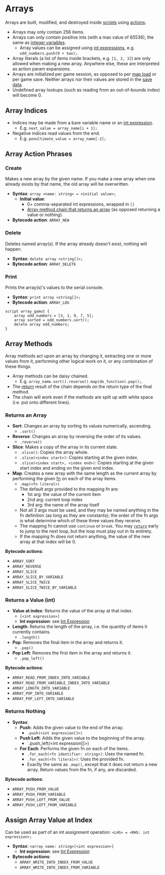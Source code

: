 # Arrays

Arrays are built, modified, and destroyed inside [scripts](scripts) using [actions](actions).

- Arrays may only contain 256 items.
- Arrays can only contain positive ints (with a max value of 65536), the same as [integer variables](state#integer-variables).
    - Array values can be assigned using [int expressions](expressions_and_operators#int-expressions), e.g. `odd_numbers.push(9 + two);`.
- Array literals (a list of items inside brackets, e.g. `[1, 2, 3]`) are only allowed when making a new array. Anywhere else, these are interpreted as action param expansions.
- Arrays are initialized per game session, as opposed to per [map load](maps#map-loads) or per game save. Neither arrays nor their values are stored in the [save data](state#save-data).
- Undefined array lookups (such as reading from an out-of-bounds index) will become 0.

## Array Indices

- Indices may be made from a bare variable name or an [int expression](expressions_and_operators#int-expressions).
	- E.g. `next_value = array_name[i + 1];`
- Negative indices read values from the end.
	- E.g. `penultimate_value = array_name[-2];`

## Array Action Phrases

### Create

Makes a new array by the given name. If you make a new array when one already exists by that name, the old array will be overwritten.

- **Syntax**: `array <name: string> = <initial value>;`
	- **Initial value**:
		- 0+ comma-separated int expressions, wrapped in `[]`
		- [Array method chain that returns an array](#returns-an-array) (as opposed returning a value or nothing).
- **Bytecode action**: `ARRAY_NEW`

### Delete

Deletes named array(s). If the array already doesn't exist, nothing will happen.

- **Syntax**: `delete array <string[]>;`
- **Bytecode action**: `ARRAY_DELETE`

### Print

Prints the array(s)'s values to the serial console.

- **Syntax**: `print array <string[]>;`
- **Bytecode action**: `ARRAY_LOG`

```mgs
script array_gamut {
	array odd_numbers = [3, 1, 9, 7, 5];
	array sorted = odd_numbers.sort();
	delete array odd_numbers;
}
```

## Array Methods

Array methods act upon an array by changing it, extracting one or more values from it, performing other logical work on it, or any combination of these things.

- Array methods can be daisy chained.
	- E.g. `array_name.sort().reverse().map(do_function).pop();`.
- The [return](script_control_flow#return) result of the chain depends on the return type of the final method.
- The chain will work even if the methods are split up with white space (i.e. put onto different lines).

### Returns an Array

- **Sort**: Changes an array by sorting its values numerically, ascending.
	- `.sort()`
- **Reverse**: Changes an array by reversing the order of its values.
	- `.reverse()`
- **Slice**: Makes a copy of the array in its current state.
	-  `.slice()`: Copies the array whole.
    -  `.slice(<index start>)`: Copies starting at the given index.
    -  `.slice(<index start>, <index end>)`: Copies starting at the given start index and ending on the given end index.
- **Map**: Creates a new array with the same length as the current array by performing the given [fn](fns) on each of the array items.
	- `.map(<fn literal>)`
    - The default args provided to the mapping fn are:
	    - 1st arg: the value of the current item
		- 2nd arg: current loop index
		- 3rd arg: the name of the array itself
	- Not all 3 args must be used, and they may be named anything in the fn definition (as long as they are constants); the order of the fn args is what determine which of these three values they receive.
    - The mapping fn cannot use `continue` or `break`. You may [`return`](script_control_flow#return) early to jump to the next loop, but the loop must play out in its entirety.
    - If the mapping fn does not return anything, the value of the new array at that index will be 0.

**Bytecode actions**:

- `ARRAY_SORT`
- `ARRAY_REVERSE`
- `ARRAY_SLICE`
- `ARRAY_SLICE_BY_VARIABLE`
- `ARRAY_SLICE_TWICE`
- `ARRAY_SLICE_TWICE_BY_VARIABLE`

### Returns a Value (int)

- **Value at index**: Returns the value of the array at that index.
	- `[<int expression>]`
	- **Int expression**: see [Int Expression](expressions_and_operators#int-expressions)
- **Length**: Returns the length of the array, i.e. the quantity of items it currently contains.
	- `.length()`
- **Pop**: Removes the final item in the array and returns it.
	- `.pop()`
- **Pop Left**: Removes the first item in the array and returns it.
	- `.pop_left()`

**Bytecode actions**:

- `ARRAY_READ_FROM_INDEX_INTO_VARIABLE`
- `ARRAY_READ_FROM_VARIABLE_INDEX_INTO_VARIABLE`
- `ARRAY_LENGTH_INTO_VARIABLE`
- `ARRAY_POP_INTO_VARIABLE`
- `ARRAY_POP_LEFT_INTO_VARIABLE`

### Returns Nothing

- **Syntax**:
	- **Push**: Adds the given value to the end of the array.
		- `.push(<int expression[]>)`
	- **Push Left**: Adds the given value to the beginning of the array.
		- `.push_left(<int expression[]>)
	- **For Each**: Performs the given fn on each of the items.
		- `.for_each(<fn identifier: string>)`: Uses the named fn.
		- `.for_each(<fn literal>)`: Uses the provided fn.
	    - Exactly the same as `.map()`, except that it does not return a new array. Return values from the fn, if any, are discarded.

**Bytecode actions**:

- `ARRAY_PUSH_FROM_VALUE`
- `ARRAY_PUSH_FROM_VARIABLE`
- `ARRAY_PUSH_LEFT_FROM_VALUE`
- `ARRAY_PUSH_LEFT_FROM_VARIABLE`

## Assign Array Value at Index

Can be used as part of an int assignment operation: `<LHS> = <RHS: int expression>;`

- **Syntax**: `<array name: string>[<int expression>]`
	- **Int expression**: see [Int Expression](expressions_and_operators#int-expressions)
-  **Bytecode actions**:
	- `ARRAY_WRITE_INTO_INDEX_FROM_VALUE`
	- `ARRAY_WRITE_INTO_INDEX_FROM_VARIABLE`
